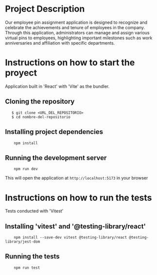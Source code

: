 # Project Description

Our employee pin assignment application is designed to recognize and celebrate the achievements and tenure of employees in the company. Through this application, administrators can manage and assign various virtual pins to employees, highlighting important milestones such as work anniversaries and affiliation with specific departments.

# Instructions on how to start the proyect

Application built in 'React' with 'Vite' as the bundler.

## Cloning the repository

```shell
   $ git clone <URL_DEL_REPOSITORIO>
   $ cd nombre-del-repositorio
```

## Installing project dependencies

```shell
    npm install
```

## Running the development server

```shell
    npm run dev
```

This will open the application at `http://localhost:5173` in your browser

# Instructions on how to run the tests

Tests conducted with 'Vitest'

## Installing 'vitest' and '@testing-library/react'

```shell
    npm install --save-dev vitest @testing-library/react @testing-library/jest-dom
```

## Running the tests

```shell
    npm run test
```
